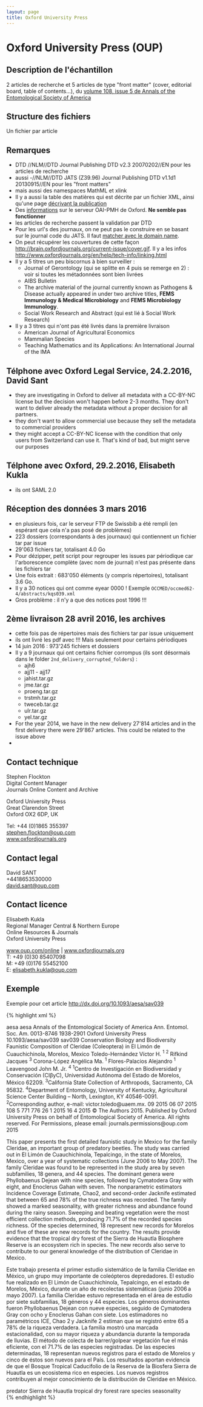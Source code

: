 ```yaml
---
layout: page
title: Oxford University Press
---
```


# Oxford University Press (OUP)

## Description de l'échantillon

2 articles de recherche et 5 articles de type "front matter" (cover, editorial board, table of contents...), du [volume 108, issue 5 de Annals of the Entomological Society of America](http://aesa.oxfordjournals.org/content/108/5)

## Structure des fichiers

Un fichier par article

## Remarques

 * DTD //NLM//DTD Journal Publishing DTD v2.3 20070202//EN pour les articles de recherche
 * aussi -//NLM//DTD JATS (Z39.96) Journal Publishing DTD v1.1d1 20130915//EN pour les "front matters"
 * mais aussi des namespaces MathML et xlink
 * Il y a aussi la table des matières qui est décrite par un fichier XML, ainsi qu'une page [décrivant la publication](http://aesa.oxfordjournals.org/content/108/5/i4)
 * Des [informations](http://www.oxfordjournals.org/en/help/tech-info/metadata/oaipmh.html) sur le serveur OAI-PMH de Oxford. **Ne semble pas fonctionner**
 * les articles de recherche passent la validation par DTD
 * Pour les url's des journaux, on ne peut pas le construire en se basant sur le journal code du JATS. Il faut [matcher avec le domain name](http://www.oxfordjournals.org/en/help/tech-info/linking.html).
 * On peut récupérer les couvertures de cette façon <http://brain.oxfordjournals.org/current-issue/cover.gif>. Il y a les infos <http://www.oxfordjournals.org/en/help/tech-info/linking.html>
 * Il y a 5 titres un peu biscornus à bien surveiller :
   * Journal of Gerontology (qui se splitte en 4 puis se remerge en 2) : voir si toutes les métadonnées sont bien livrées
   * AIBS Bulletin
   * The archive material of the journal currently known as Pathogens & Disease actually appeared in under two archive titles, **FEMS Immunology & Medical Microbiology** and **FEMS Microbiology Immunology**.
   * Social Work Research and Abstract (qui est lié à Social Work Research)
 * Il y a 3 titres qui n'ont pas été livrés dans la première livraison
   * American Journal of Agricultural Economics
   * Mammalian Species
   * Teaching Mathematics and its Applications: An International Journal of the IMA



## Télphone avec Oxford Legal Service, 24.2.2016, David Sant

 * they are investigating in Oxford to deliver all metadata with a CC-BY-NC license but the decision won't happen before 2-3 months. They don't want to deliver already the metadata without a proper decision for all partners.
 * they don't want to allow commercial use because they sell the metadata to commercial providers
 * they might accept a CC-BY-NC license with the condition that only users from Switzerland can use it. That's kind of bad, but might serve our purposes


## Télphone avec Oxford, 29.2.2016, Elisabeth Kukla

 * ils ont SAML 2.0


## Réception des données 3 mars 2016

 * en plusieurs fois, car le serveur FTP de Swissbib a été rempli (en espérant que cela n'a pas posé de problèmes)
 * 223 dossiers (correspondants à des journaux) qui contiennent un fichier tar par issue
 * 29'063 fichiers tar, totalisant 4.0 Go
 * Pour dézipper, petit script pour regrouper les issues par périodique car l'arborescence complète (avec nom de journal) n'est pas présente dans les fichiers tar
 * Une fois extrait : 683'050 éléments (y compris répertoires), totalisant 3.6 Go.
 * Il y a 30 notices qui ont comme eyear 0000 ! Exemple `OCCMED/occmed62-4/abstracts/kqs039.xml`
 * Gros problème : il n'y a que des notices post 1996 !!!

## 2ème livraison 28 avril 2016, les archives

 * cette fois pas de répertoires mais des fichiers tar par issue uniquement
 * ils ont livré les pdf avec !!! Mais seulement pour certains périodiques
 * 14 juin 2016 : 973'245 fichiers et dossiers
 * Il y a 9 journaux qui ont certains fichier corrompus (ils sont désormais dans le folder `2nd_delivery_corrupted_folders`) :
   - ajh6
   - ajj11 - ajj17
   - jahist.tar.gz
   - jme.tar.gz
   - proeng.tar.gz
   - trstmh.tar.gz
   - tweceb.tar.gz
   - ulr.tar.gz
   - yel.tar.gz
 * For the year 2014, we have in the new delivery 27'814 articles and in the first delivery there were 29'867 articles. This could be related to the issue above
 *








## Contact technique

 Stephen Flockton  
 Digital Content Manager  
 Journals Online Content and Archive  

 Oxford University Press  
 Great Clarendon Street  
 Oxford OX2 6DP, UK  

 Tel: +44 (0)1865 355397  
 stephen.flockton@oup.com  
 www.oxfordjournals.org

## Contact legal

 David SANT  
 +4418653530000  
 david.sant@oup.com  

## Contact licence

Elisabeth Kukla  
Regional Manager Central & Northern Europe  
Online Resources & Journals  
Oxford University Press  

www.oup.com/online | www.oxfordjournals.org  
T: +49 (0)30 85407098  
M: +49 (0)176 55452100  
E: elisabeth.kukla@oup.com


## Exemple

Exemple pour cet article <http://dx.doi.org/10.1093/aesa/sav039>

{% highlight xml %}
<article
    xmlns:mml="http://www.w3.org/1998/Math/MathML"
    xmlns:xlink="http://www.w3.org/1999/xlink"
    xmlns:xsi="http://www.w3.org/2001/XMLSchema-instance" article-type="research-article" dtd-version="2.3" xml:lang="EN">
    <front>
        <journal-meta>
            <journal-id journal-id-type="publisher-id">aesa</journal-id>
            <journal-id journal-id-type="hwp">aesa</journal-id>
            <journal-title>Annals of the Entomological Society of America</journal-title>
            <abbrev-journal-title abbrev-type="full">Ann. Entomol. Soc. Am.</abbrev-journal-title>
            <issn pub-type="ppub">0013-8746</issn>
            <issn pub-type="epub">1938-2901</issn>
            <publisher>
                <publisher-name>Oxford University Press</publisher-name>
            </publisher>
        </journal-meta>
        <article-meta>
            <article-id pub-id-type="doi">10.1093/aesa/sav039</article-id>
            <article-id pub-id-type="publisher-id">sav039</article-id>
            <article-categories>
                <subj-group>
                    <subject>Conservation Biology and Biodiversity</subject>
                </subj-group>
            </article-categories>
            <title-group>
                <article-title>Faunistic Composition of Cleridae (Coleoptera) in El Limón de Cuauchichinola, Morelos, Mexico</article-title>
            </title-group>
            <contrib-group>
                <contrib contrib-type="author" corresp="yes" xlink:type="simple">
                    <name name-style="western">
                        <surname>Toledo-Hernández</surname>
                        <given-names>Víctor H.</given-names>
                    </name>
                    <xref ref-type="aff" rid="sav039-AFF1">
                        <sup>1</sup>
                    </xref>
                    <xref ref-type="corresp" rid="sav039-COR1">
                        <sup>2</sup>
                    </xref>
                </contrib>
                <contrib contrib-type="author" xlink:type="simple">
                    <name name-style="western">
                        <surname>Rifkind</surname>
                        <given-names>Jacques</given-names>
                    </name>
                    <xref ref-type="aff" rid="sav039-AFF3">
                        <sup>3</sup>
                    </xref>
                </contrib>
                <contrib contrib-type="author" xlink:type="simple">
                    <name name-style="western">
                        <surname>Corona-López</surname>
                        <given-names>Angélica Ma.</given-names>
                    </name>
                    <xref ref-type="aff" rid="sav039-AFF1">
                        <sup>1</sup>
                    </xref>
                </contrib>
                <contrib contrib-type="author" xlink:type="simple">
                    <name name-style="western">
                        <surname>Flores-Palacios</surname>
                        <given-names>Alejandro</given-names>
                    </name>
                    <xref ref-type="aff" rid="sav039-AFF1">
                        <sup>1</sup>
                    </xref>
                </contrib>
                <contrib contrib-type="author" xlink:type="simple">
                    <name name-style="western">
                        <surname>Leavengood</surname>
                        <given-names>John M.</given-names>
                        <suffix>Jr.</suffix>
                    </name>
                    <xref ref-type="aff" rid="sav039-AFF4">
                        <sup>4</sup>
                    </xref>
                </contrib>
                <aff id="sav039-AFF1">
                    <sup>1</sup>Centro de Investigación en Biodiversidad y Conservación (CIβyC), Universidad Autónoma del Estado de Morelos, México 62209.
                </aff>
                <aff id="sav039-AFF3">
                    <sup>3</sup>California State Collection of Arthropods, Sacramento, CA 95832.
                </aff>
                <aff id="sav039-AFF4">
                    <sup>4</sup>Department of Entomology, University of Kentucky, Agricultural Science Center Building – North, Lexington, KY 40546-0091.
                </aff>
            </contrib-group>
            <author-notes>
                <corresp id="sav039-COR1">
                    <sup>2</sup>Corresponding author, e-mail:
                    <email xlink:type="simple">victor.toledo@uaem.mx</email>.
                </corresp>
            </author-notes>
            <pub-date pub-type="ppub">
                <month>09</month>
                <year>2015</year>
            </pub-date>
            <pub-date pub-type="epub">
                <day>06</day>
                <month>07</month>
                <year>2015</year>
            </pub-date>
            <volume>108</volume>
            <issue>5</issue>
            <fpage>771</fpage>
            <lpage>776</lpage>
            <history>
                <date date-type="received">
                    <day>26</day>
                    <month>1</month>
                    <year>2015</year>
                </date>
                <date date-type="accepted">
                    <day>16</day>
                    <month>4</month>
                    <year>2015</year>
                </date>
            </history>
            <permissions>
                <copyright-statement>© The Authors 2015. Published by Oxford University Press on behalf of Entomological Society of America. All rights reserved. For Permissions, please email: journals.permissions@oup.com</copyright-statement>
                <copyright-year>2015</copyright-year>
            </permissions>
            <abstract>
                <p>This paper presents the first detailed faunistic study in Mexico for the family Cleridae, an important group of predatory beetles. The study was carried out in El Limón de Cuauchichinola, Tepalcingo, in the state of Morelos, Mexico, over a year of systematic collections (June 2006 to May 2007). The family Cleridae was found to be represented in the study area by seven subfamilies, 18 genera, and 44 species. The dominant genera were
                    <italic>Phyllobaenus</italic> Dejean with nine species, followed by
                    <italic>Cymatodera</italic> Gray with eight, and
                    <italic>Enoclerus</italic> Gahan with seven. The nonparametric estimators Incidence Coverage Estimate, Chao2, and second-order Jacknife estimated that between 65 and 78% of the true richness was recorded. The family showed a marked seasonality, with greater richness and abundance found during the rainy season. Sweeping and beating vegetation were the most efficient collection methods, producing 71.7% of the recorded species richness. Of the species determined, 18 represent new records for Morelos and five of these are new records for the country. The results provide evidence that the tropical dry forest of the Sierra de Huautla Biosphere Reserve is an ecosystem rich in species. The new records also serve to contribute to our general knowledge of the distribution of Cleridae in Mexico.
                </p>
            </abstract>
            <trans-abstract xml:lang="ES">
                <title>RESUMEN</title>
                <p>Este trabajo presenta el primer estudio sistemático de la familia Cleridae en México, un grupo muy importante de coleópteros depredadores. El estudio fue realizado en El Limón de Cuauchichinola, Tepalcingo, en el estado de Morelos, México, durante un año de recolectas sistemáticas (junio 2006 a mayo 2007). La familia Cleridae estuvo representada en el área de estudio por siete subfamilias, 18 géneros y 44 especies. Los géneros dominantes fueron
                    <italic>Phyllobaenus</italic> Dejean con nueve especies, seguido de
                    <italic>Cymatodera</italic> Gray con ocho y
                    <italic>Enoclerus</italic> Gahan con siete. Los estimadores no paramétricos ICE, Chao 2 y Jacknife 2 estiman que se registró entre 65 a 78% de la riqueza verdadera. La familia mostró una marcada estacionalidad, con su mayor riqueza y abundancia durante la temporada de lluvias. El método de colecta de barrer/golpear vegetación fue el más eficiente, con el 71.7% de las especies registradas. De las especies determinadas, 18 representan nuevos registros para el estado de Morelos y cinco de éstos son nuevos para el País. Los resultados aportan evidencia de que el Bosque Tropical Caducifolio de la Reserva de la Biosfera Sierra de Huautla es un ecosistema rico en especies. Los nuevos registros contribuyen al mejor conocimiento de la distribución de Cleridae en México.
                </p>
            </trans-abstract>
            <kwd-group>
                <kwd>predator</kwd>
                <kwd>Sierra de Huautla</kwd>
                <kwd>tropical dry forest</kwd>
                <kwd>rare species</kwd>
                <kwd>seasonality</kwd>
            </kwd-group>
            <counts>
                <page-count count="6"/>
            </counts>
        </article-meta>
    </front>
</article>
{% endhighlight %}
